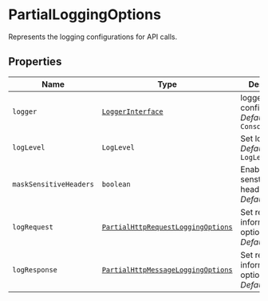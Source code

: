 
# PartialLoggingOptions

Represents the logging configurations for API calls.

## Properties

| Name | Type | Description |
|  --- | --- | --- |
| `logger` | [`LoggerInterface`](logger-interface.md) | logger to be configured. <br> *Default*: `new ConsoleLogger()` |
| `logLevel` | `LogLevel` | Set log level. <br> *Default*: `LogLevel.Info` |
| `maskSensitiveHeaders` | `boolean` | Enable masking senstive headers <br> *Default*: `true` |
| `logRequest` | [`PartialHttpRequestLoggingOptions`](partial-request-logging-options.md) | Set request information options <br> *Default*: `{}` |
| `logResponse` | [`PartialHttpMessageLoggingOptions`](partial-response-logging-options.md) | Set response information options <br> *Default*: `{}` |

